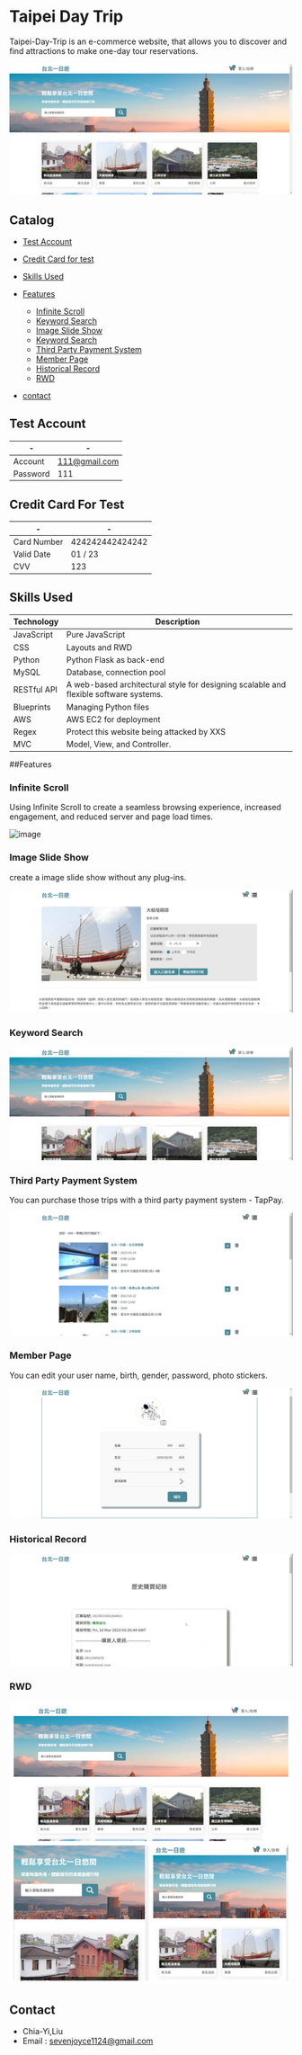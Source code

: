 # Taipei Day Trip
Taipei-Day-Trip is an e-commerce website, that allows you to discover and find attractions to make one-day tour reservations.

![image](https://github.com/joyceseven1124/taipei-day-trip/blob/main/taipei-day-trip/taipei%20gif/rwd-3.jpg)

## Catalog
  * [Test Account](README.md#test-account)
  * [Credit Card for test](README.md#credit-card-for-test)
  * [Skills Used](README.md#skills-used)
  * [Features](README.md#features) 
      - [Infinite Scroll](#infinite-scroll)
      - [Keyword Search](#keyword-search)
      - [Image Slide Show](#image-slide-show)
      - [Keyword Search](#keyword-search)
      - [Third Party Payment System](#third-party-payment-system)
      - [Member Page](#member-page)
      - [Historical Record](#historical-record)
      - [RWD](#rwd)    

  * [contact](README.md#contact)
  
  


## Test Account

|-|-|
|-----|--------|
|Account|111@gmail.com|
|Password  |111      |

## Credit Card For Test

|-|-|
|-----|--------|
|Card Number|424242442424242|
|Valid Date|01 / 23|
|CVV | 123|

## Skills Used

| Technology | Description |
| ------- | ------- |
| JavaScript | Pure JavaScript |
| CSS | Layouts and RWD |
| Python | Python Flask as back-end |
| MySQL | Database, connection pool |
| RESTful API | A web-based architectural style for designing scalable and flexible software systems.|
| Blueprints | Managing Python files |
| AWS | AWS EC2 for deployment |
| Regex | Protect this website being attacked by XXS|
| MVC | Model, View, and Controller.|

##Features

### Infinite Scroll

Using Infinite Scroll to create a seamless browsing experience, increased engagement, and reduced server and page load times.

![image](https://github.com/joyceseven1124/taipei-day-trip/blob/main/taipei-day-trip/taipei%20gif/Infinite%20Scroll.gif)

### Image Slide Show

create a image slide show without any plug-ins.

![image](https://github.com/joyceseven1124/taipei-day-trip/blob/main/taipei-day-trip/taipei%20gif/Image%20Carousel.gif)

### Keyword Search

![image](https://github.com/joyceseven1124/taipei-day-trip/blob/main/taipei-day-trip/taipei%20gif/Keyword%20Search.gif)

### Third Party Payment System

You can purchase those trips with a third party payment system - TapPay.

![image](https://github.com/joyceseven1124/taipei-day-trip/blob/main/taipei-day-trip/taipei%20gif/Shopping%20Cart%20System.gif)


### Member Page

You can edit your user name, birth, gender, password, photo stickers.

![image](https://github.com/joyceseven1124/taipei-day-trip/blob/main/taipei-day-trip/taipei%20gif/Member%20Center.jpg)

### Historical Record

![image](https://github.com/joyceseven1124/taipei-day-trip/blob/main/taipei-day-trip/taipei%20gif/historical%20record.gif)

### RWD

![image](https://github.com/joyceseven1124/taipei-day-trip/blob/main/taipei-day-trip/taipei%20gif/RWD.png)

## Contact
 * Chia-Yi,Liu
 * Email : sevenjoyce1124@gmail.com
